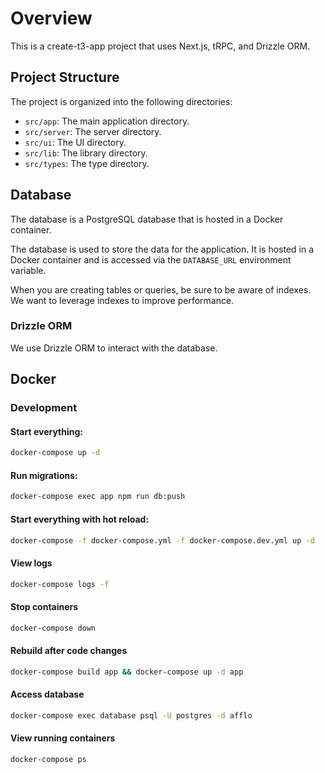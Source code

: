 # Overview

This is a create-t3-app project that uses Next.js, tRPC, and Drizzle ORM.

## Project Structure

The project is organized into the following directories:

- `src/app`: The main application directory.
- `src/server`: The server directory.
- `src/ui`: The UI directory.
- `src/lib`: The library directory.
- `src/types`: The type directory.

## Database

The database is a PostgreSQL database that is hosted in a Docker container.

The database is used to store the data for the application. It is hosted in a Docker container and is accessed via the `DATABASE_URL` environment variable.

When you are creating tables or queries, be sure to be aware of indexes. We want to leverage indexes to improve performance.

### Drizzle ORM

We use Drizzle ORM to interact with the database.

## Docker

### Development

#### Start everything:

```bash
docker-compose up -d
```

#### Run migrations:

```bash
docker-compose exec app npm run db:push
```

#### Start everything with hot reload:

```bash
docker-compose -f docker-compose.yml -f docker-compose.dev.yml up -d
```

#### View logs

```bash
docker-compose logs -f
```

#### Stop containers

```bash
docker-compose down
```

#### Rebuild after code changes

```bash
docker-compose build app && docker-compose up -d app
```

#### Access database

```bash
docker-compose exec database psql -U postgres -d afflo
```

#### View running containers

```bash
docker-compose ps
```

